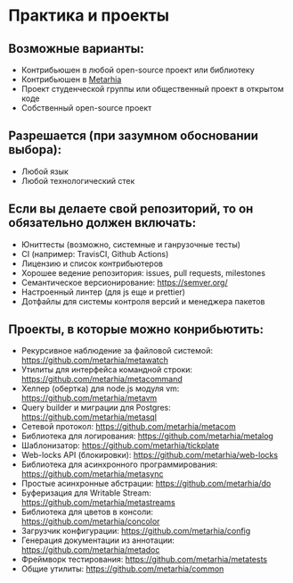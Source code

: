 # Практика и проекты

## Возможные варианты:
- Контрибьюшен в любой open-source проект или библиотеку
- Контрибьюшен в [Metarhia](https://github.com/metarhia)
- Проект студенческой группы или общественный проект в открытом коде
- Собственный open-source проект

## Разрешается (при зазумном обосновании выбора):
- Любой язык
- Любой технологический стек

## Если вы делаете свой репозиторий, то он обязательно должен включать:
- Юниттесты (возможно, системные и ганрузочные тесты)
- CI (например: TravisCI, Github Actions)
- Лицензию и список контрибьютеров
- Хорошее ведение репозитория: issues, pull requests, milestones
- Семантическое версионирование: https://semver.org/
- Настроенный линтер (для js еще и prettier)
- Дотфайлы для системы контроля версий и менеджера пакетов

## Проекты, в которые можно конрибьютить:
- Рекурсивное наблюдение за файловой системой: https://github.com/metarhia/metawatch
- Утилиты для интерфейса командной строки: https://github.com/metarhia/metacommand
- Хелпер (обертка) для node.js модуля vm: https://github.com/metarhia/metavm
- Query builder и миграции для Postgres: https://github.com/metarhia/metasql
- Сетевой протокол: https://github.com/metarhia/metacom
- Библиотека для логирования: https://github.com/metarhia/metalog
- Шаблонизатор: https://github.com/metarhia/tickplate
- Web-locks API (блокировки): https://github.com/metarhia/web-locks
- Библиотека для асинхронного программирования: https://github.com/metarhia/metasync
- Простые асинхронные абстрации: https://github.com/metarhia/do
- Буферизация для Writable Stream: https://github.com/metarhia/metastreams
- Библиотека для цветов в консоли: https://github.com/metarhia/concolor
- Загрузчик конфигурации: https://github.com/metarhia/config
- Генерация документации из аннотации: https://github.com/metarhia/metadoc
- Фреймворк тестирования: https://github.com/metarhia/metatests
- Общие утилиты: https://github.com/metarhia/common
